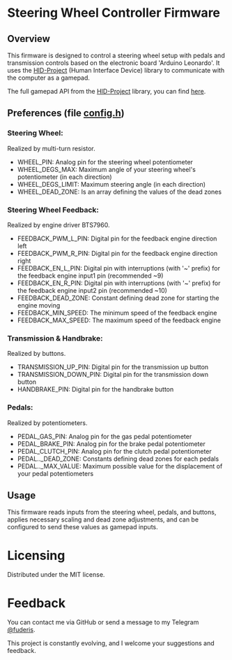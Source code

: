 # Steering Wheel Controller Firmware

## Overview

This firmware is designed to control a steering wheel setup with pedals and transmission controls based on the electronic board 'Arduino Leonardo'. It uses the [HID-Project](https://github.com/NicoHood/HID) (Human Interface Device) library to communicate with the computer as a gamepad.

The full gamepad API from the [HID-Project](https://github.com/NicoHood/HID) library, you can find [here](https://github.com/NicoHood/HID/wiki/Gamepad-API).

## Preferences (file [config.h](https://github.com/fuderis/arduino-steering-wheel/blob/main/wheel/config.h))

### Steering Wheel:
Realized by multi-turn resistor.

* WHEEL_PIN: Analog pin for the steering wheel potentiometer
* WHEEL_DEGS_MAX: Maximum angle of your steering wheel's potentiometer (in each direction)
* WHEEL_DEGS_LIMIT: Maximum steering angle (in each direction)
* WHEEL_DEAD_ZONE: Is an array defining the values of the dead zones

### Steering Wheel Feedback:
Realized by engine driver BTS7960.

* FEEDBACK_PWM_L_PIN: Digital pin for the feedback engine direction left
* FEEDBACK_PWM_R_PIN: Digital pin for the feedback engine direction right
* FEEDBACK_EN_L_PIN: Digital pin with interruptions (with '~' prefix) for the feedback engine input1 pin (recommended ~9)
* FEEDBACK_EN_R_PIN: Digital pin with interruptions (with '~' prefix) for the feedback engine input2 pin (recommended ~10)
* FEEDBACK_DEAD_ZONE: Constant defining dead zone for starting the engine moving
* FEEDBACK_MIN_SPEED: The minimum speed of the feedback engine
* FEEDBACK_MAX_SPEED: The maximum speed of the feedback engine

### Transmission & Handbrake:
Realized by buttons.

* TRANSMISSION_UP_PIN: Digital pin for the transmission up button
* TRANSMISSION_DOWN_PIN: Digital pin for the transmission down button
* HANDBRAKE_PIN: Digital pin for the handbrake button

### Pedals:
Realized by potentiometers.

* PEDAL_GAS_PIN: Analog pin for the gas pedal potentiometer
* PEDAL_BRAKE_PIN: Analog pin for the brake pedal potentiometer
* PEDAL_CLUTCH_PIN: Analog pin for the clutch pedal potentiometer
* PEDAL.._DEAD_ZONE: Constants defining dead zones for each pedals
* PEDAL.._MAX_VALUE: Maximum possible value for the displacement of your pedal potentiometers

## Usage
This firmware reads inputs from the steering wheel, pedals, and buttons, applies necessary scaling and dead zone adjustments, and can be configured to send these values as gamepad inputs.

# Licensing
Distributed under the MIT license.

# Feedback
You can contact me via GitHub or send a message to my Telegram [@fuderis](https://t.me/fuderis).

This project is constantly evolving, and I welcome your suggestions and feedback.
